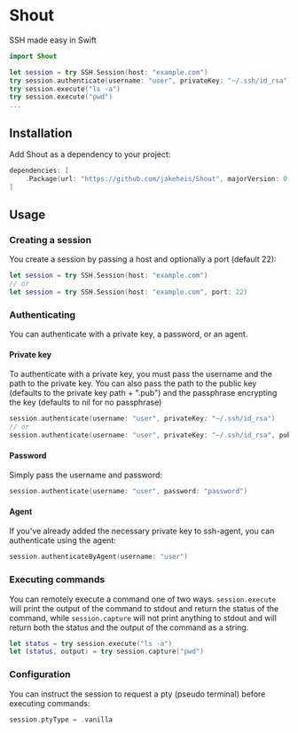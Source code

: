 # Shout
SSH made easy in Swift
```swift
import Shout

let session = try SSH.Session(host: "example.com")
try session.authenticate(username: "user", privateKey: "~/.ssh/id_rsa")
try session.execute("ls -a")
try session.execute("pwd")
...
```

## Installation
Add Shout as a dependency to your project:
```swift
dependencies: [
    .Package(url: "https://github.com/jakeheis/Shout", majorVersion: 0, minor: 2)
]
```

## Usage

### Creating a session
You create a session by passing a host and optionally a port (default 22):
```swift
let session = try SSH.Session(host: "example.com")
// or
let session = try SSH.Session(host: "example.com", port: 22)
```

### Authenticating

You can authenticate with a private key, a password, or an agent.

#### Private key

To authenticate with a private key, you must pass the username and the path to the private key. You can also pass the path to the public key (defaults to the private key path + ".pub") and the passphrase encrypting the key (defaults to nil for no passphrase)

```swift
session.authenticate(username: "user", privateKey: "~/.ssh/id_rsa")
// or
session.authenticate(username: "user", privateKey: "~/.ssh/id_rsa", publicKey: "~/.ssh/id_rsa.pub", passphrase: "passphrase")
```

#### Password
Simply pass the username and password:
```swift
session.authenticate(username: "user", password: "password")
```

#### Agent
If you've already added the necessary private key to ssh-agent, you can authenticate using the agent:
```swift
session.authenticateByAgent(username: "user")
```

### Executing commands

You can remotely execute a command one of two ways. `session.execute` will print the output of the command to stdout and return the status of the command, while `session.capture` will not print anything to stdout and will return both the status and the output of the command as a string.
```swift
let status = try session.execute("ls -a")
let (status, output) = try session.capture("pwd")
```

### Configuration

You can instruct the session to request a pty (pseudo terminal) before executing commands:
```swift
session.ptyType = .vanilla
```